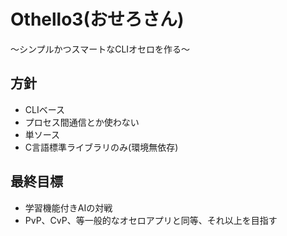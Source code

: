 Othello3(おせろさん)  
====
～シンプルかつスマートなCLIオセロを作る～

方針
----
* CLIベース
* プロセス間通信とか使わない
* 単ソース
* C言語標準ライブラリのみ(環境無依存)

最終目標
----
* 学習機能付きAIの対戦
* PvP、CvP、等一般的なオセロアプリと同等、それ以上を目指す


